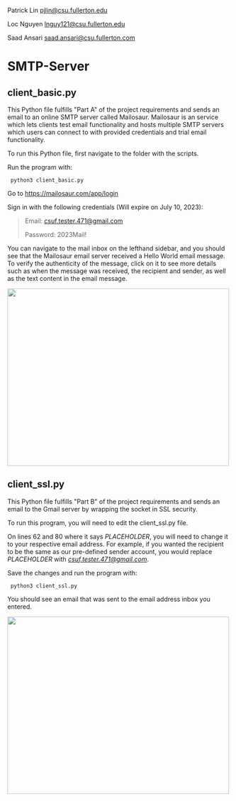 Patrick Lin pjlin@csu.fullerton.edu

Loc Nguyen lnguy121@csu.fullerton.edu

Saad Ansari  saad.ansari@csu.fullerton.com

# SMTP-Server

## client_basic.py
This Python file fulfills "Part A" of the project requirements and sends an email to an online SMTP server called Mailosaur. Mailosaur is an service which lets clients test email functionality and hosts multiple SMTP servers which users can connect to with provided credentials and trial email functionality.

To run this Python file, first navigate to the folder with the scripts.

Run the program with:
     
     python3 client_basic.py

Go to https://mailosaur.com/app/login

Sign in with the following credentials (Will expire on July 10, 2023):
>Email: csuf.tester.471@gmail.com
>
>Password: 2023Mail!

You can navigate to the mail inbox on the lefthand sidebar, and you should see that the Mailosaur email server received a Hello World email message. To verify the authenticity of the message, click on it to see more details such as when the message was received, the recipient and sender, as well as the text content in the email message.

<img src="https://github.com/Arbalest007/SMTP-Server/assets/47013008/1ee21e86-333e-490b-807c-90f4f216ab56" width="500" height="400">

## client_ssl.py
This Python file fulfills "Part B" of the project requirements and sends an email to the Gmail server by wrapping the socket in SSL security. 

To run this program, you will need to edit the client_ssl.py file.

On lines 62 and 80 where it says *PLACEHOLDER*, you will need to change it to your respective email address. For example, if you wanted the recipient to be the same as our pre-defined sender account, you would replace *PLACEHOLDER* with *csuf.tester.471@gmail.com*.

Save the changes and run the program with:
     
     python3 client_ssl.py

You should see an email that was sent to the email address inbox you entered.

<img src="https://github.com/Arbalest007/SMTP-Server/assets/47013008/89eb1db3-0f09-46c3-8154-59d7d2c2f807" width="500" height="400">